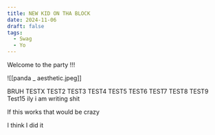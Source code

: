 ```yaml
---
title: NEW KID ON THA BLOCK
date: 2024-11-06
draft: false
tags:
  - Swag
  - Yo
---
```


Welcome to the party !!! 


![[panda _ aesthetic.jpeg]]

BRUH
TESTX
TEST2
TEST3
TEST4
TEST5
TEST6
TEST7
TEST8
TEST9
Test15
ily
i am writing shit

If this works that would be crazy

I think I did it